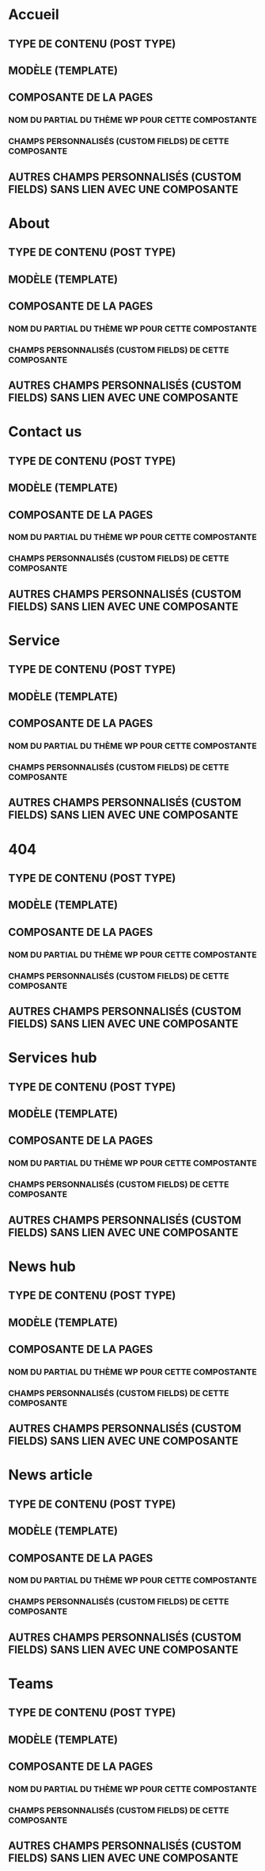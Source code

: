 # Accueil
## TYPE DE CONTENU (POST TYPE)

## MODÈLE (TEMPLATE)

## COMPOSANTE DE LA PAGES
### NOM DU PARTIAL DU THÈME WP POUR CETTE COMPOSTANTE

### CHAMPS PERSONNALISÉS (CUSTOM FIELDS) DE CETTE COMPOSANTE

## AUTRES CHAMPS PERSONNALISÉS (CUSTOM FIELDS) SANS LIEN AVEC UNE COMPOSANTE

# About 
## TYPE DE CONTENU (POST TYPE)

## MODÈLE (TEMPLATE)

## COMPOSANTE DE LA PAGES
### NOM DU PARTIAL DU THÈME WP POUR CETTE COMPOSTANTE

### CHAMPS PERSONNALISÉS (CUSTOM FIELDS) DE CETTE COMPOSANTE

## AUTRES CHAMPS PERSONNALISÉS (CUSTOM FIELDS) SANS LIEN AVEC UNE COMPOSANTE

# Contact us
## TYPE DE CONTENU (POST TYPE)

## MODÈLE (TEMPLATE)

## COMPOSANTE DE LA PAGES
### NOM DU PARTIAL DU THÈME WP POUR CETTE COMPOSTANTE

### CHAMPS PERSONNALISÉS (CUSTOM FIELDS) DE CETTE COMPOSANTE

## AUTRES CHAMPS PERSONNALISÉS (CUSTOM FIELDS) SANS LIEN AVEC UNE COMPOSANTE

# Service
## TYPE DE CONTENU (POST TYPE)

## MODÈLE (TEMPLATE)

## COMPOSANTE DE LA PAGES
### NOM DU PARTIAL DU THÈME WP POUR CETTE COMPOSTANTE

### CHAMPS PERSONNALISÉS (CUSTOM FIELDS) DE CETTE COMPOSANTE

## AUTRES CHAMPS PERSONNALISÉS (CUSTOM FIELDS) SANS LIEN AVEC UNE COMPOSANTE

# 404
## TYPE DE CONTENU (POST TYPE)

## MODÈLE (TEMPLATE)

## COMPOSANTE DE LA PAGES
### NOM DU PARTIAL DU THÈME WP POUR CETTE COMPOSTANTE

### CHAMPS PERSONNALISÉS (CUSTOM FIELDS) DE CETTE COMPOSANTE

## AUTRES CHAMPS PERSONNALISÉS (CUSTOM FIELDS) SANS LIEN AVEC UNE COMPOSANTE

# Services hub
## TYPE DE CONTENU (POST TYPE)

## MODÈLE (TEMPLATE)

## COMPOSANTE DE LA PAGES
### NOM DU PARTIAL DU THÈME WP POUR CETTE COMPOSTANTE

### CHAMPS PERSONNALISÉS (CUSTOM FIELDS) DE CETTE COMPOSANTE

## AUTRES CHAMPS PERSONNALISÉS (CUSTOM FIELDS) SANS LIEN AVEC UNE COMPOSANTE

# News hub
## TYPE DE CONTENU (POST TYPE)

## MODÈLE (TEMPLATE)

## COMPOSANTE DE LA PAGES
### NOM DU PARTIAL DU THÈME WP POUR CETTE COMPOSTANTE

### CHAMPS PERSONNALISÉS (CUSTOM FIELDS) DE CETTE COMPOSANTE

## AUTRES CHAMPS PERSONNALISÉS (CUSTOM FIELDS) SANS LIEN AVEC UNE COMPOSANTE

# News article
## TYPE DE CONTENU (POST TYPE)

## MODÈLE (TEMPLATE)

## COMPOSANTE DE LA PAGES
### NOM DU PARTIAL DU THÈME WP POUR CETTE COMPOSTANTE

### CHAMPS PERSONNALISÉS (CUSTOM FIELDS) DE CETTE COMPOSANTE

## AUTRES CHAMPS PERSONNALISÉS (CUSTOM FIELDS) SANS LIEN AVEC UNE COMPOSANTE

# Teams
## TYPE DE CONTENU (POST TYPE)

## MODÈLE (TEMPLATE)

## COMPOSANTE DE LA PAGES
### NOM DU PARTIAL DU THÈME WP POUR CETTE COMPOSTANTE

### CHAMPS PERSONNALISÉS (CUSTOM FIELDS) DE CETTE COMPOSANTE

## AUTRES CHAMPS PERSONNALISÉS (CUSTOM FIELDS) SANS LIEN AVEC UNE COMPOSANTE